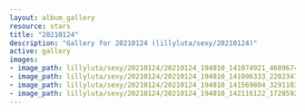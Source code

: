 ```yaml
---
layout: album_gallery
resource: stars
title: "20210124"
description: "Gallery for 20210124 (lillyluta/sexy/20210124)"
active: gallery
images:
- image_path: lillyluta/sexy/20210124/20210124_194010_141074921_460967401588741_5437762666591346522_n.jpg
- image_path: lillyluta/sexy/20210124/20210124_194010_141096333_2202347056565113_181208362923665949_n.jpg
- image_path: lillyluta/sexy/20210124/20210124_194010_141569804_329110325005903_2235082089349249809_n.jpg
- image_path: lillyluta/sexy/20210124/20210124_194010_142116122_172859240843594_2510591452648619744_n.jpg
---
```

